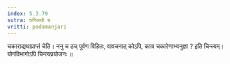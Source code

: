 ```yaml
---
index: 5.3.79
sutra: घनिलचौ च
vritti: padamanjari
---
```


  चकाराद्यथाप्राप्तं चेति। ननु च ठच् पूर्वण विहितः, वावचनात् कोऽपि, कात्र चकारेणाभ्यनुज्ञा ? इति चिन्त्यम्। योगविभागोऽपि चिन्त्यप्रयोजनः ॥